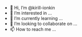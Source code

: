 - 👋 Hi, I’m @kirill-ionkin
- 👀 I’m interested in ...
- 🌱 I’m currently learning ...
- 💞️ I’m looking to collaborate on ...
- 📫 How to reach me ...

<!---
kirill-ionkin/kirill-ionkin is a ✨ special ✨ repository because its `README.md` (this file) appears on your GitHub profile.
You can click the Preview link to take a look at your changes.
--->
